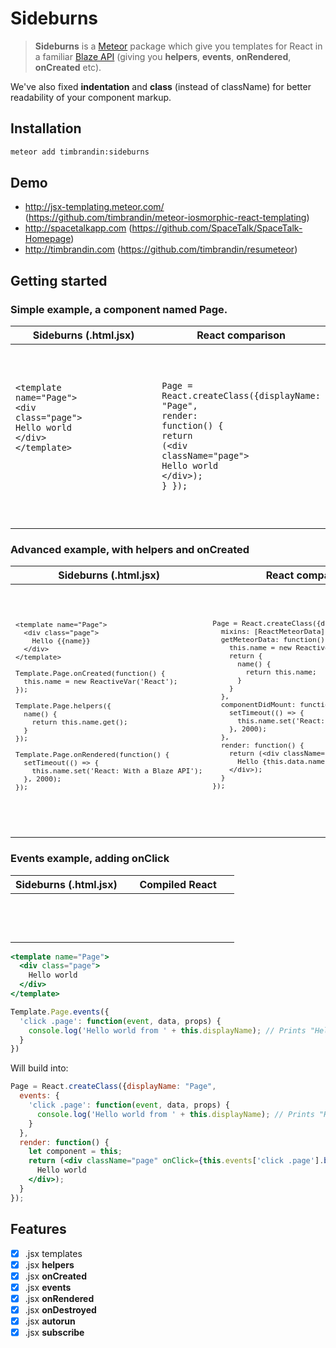 # Sideburns
> **Sideburns** is a [Meteor](http://meteor.com) package which give you templates for React in a familiar [Blaze API](https://www.meteor.com/blaze) (giving you **helpers**, **events**, **onRendered**, **onCreated** etc).

We've also fixed **indentation** and **class** (instead of className) for better readability of your component markup.

## Installation

```bash
meteor add timbrandin:sideburns
```

## Demo

* http://jsx-templating.meteor.com/ (https://github.com/timbrandin/meteor-iosmorphic-react-templating)
* http://spacetalkapp.com (https://github.com/SpaceTalk/SpaceTalk-Homepage)
* http://timbrandin.com (https://github.com/timbrandin/resumeteor)

## Getting started

### Simple example, a component named Page.

<table width="100%"><thead><tr><th width="50%">Sideburns (.html.jsx)</th><th width="50%">React comparison</th></tr></thead><tbody><tr><td valign="top"><pre lang="jsx"><code>

<span class="pl-k rich-diff-level-one">&lt;</span>template name<span class="pl-k rich-diff-level-one">=</span><span class="pl-s rich-diff-level-one"><span class="pl-pds">"</span>Page<span class="pl-pds">"</span></span><span class="pl-k rich-diff-level-one">&gt;</span>
  <span class="pl-k rich-diff-level-one">&lt;</span>div <span class="pl-k rich-diff-level-one">class</span><span class="pl-k rich-diff-level-one">=</span><span class="pl-s rich-diff-level-one"><span class="pl-pds">"</span>page<span class="pl-pds">"</span></span><span class="pl-k rich-diff-level-one">&gt;</span>
    Hello world
  <span class="pl-k rich-diff-level-one">&lt;</span>/div<span class="pl-k rich-diff-level-one">&gt;</span>
<span class="pl-k rich-diff-level-one">&lt;</span>/template<span class="pl-k rich-diff-level-one">&gt;

</code></span></pre></td><td valign="top"><pre lang="jsx" class="vicinity rich-diff-level-zero"><code>

Page <span class="pl-k rich-diff-level-one">=</span> React.createClass({displayName<span class="pl-k rich-diff-level-one">:</span> <span class="pl-s rich-diff-level-one"><span class="pl-pds">"</span>Page<span class="pl-pds">"</span></span>,
  <span class="pl-en rich-diff-level-one">render</span><span class="pl-k rich-diff-level-one">:</span> <span class="pl-k rich-diff-level-one">function</span>() {
    <span class="pl-k rich-diff-level-one">return</span> (<span class="pl-k rich-diff-level-one">&lt;</span>div className<span class="pl-k rich-diff-level-one">=</span><span class="pl-s rich-diff-level-one"><span class="pl-pds">"</span>page<span class="pl-pds">"</span></span><span class="pl-k rich-diff-level-one">&gt;</span>
      Hello world
    <span class="pl-k rich-diff-level-one">&lt;</span>/div<span class="pl-k rich-diff-level-one">&gt;</span>);
  }
});

</code></pre></td></tr></tbody></table>

<!--
```jsx
<template name="Page">
  <div class="page">
    Hello world
  </div>
</template>
```
-->

<!--
```jsx
Page = React.createClass({displayName: "Page",
  render: function() {
    return (<div className="page">
      Hello world
    </div>);
  }
});
```
-->

### Advanced example, with helpers and onCreated

<table width="100%"><thead><tr><th width="50%">Sideburns (.html.jsx)</th><th width="50%">React comparison</th></tr></thead><tbody><tr><td valign="top"><pre lang="jsx"><code>

<pre class="vicinity rich-diff-level-zero">
<span class="pl-k rich-diff-level-one">&lt;</span>template name<span class="pl-k rich-diff-level-one">=</span><span class="pl-s rich-diff-level-one"><span class="pl-pds">"</span>Page<span class="pl-pds">"</span></span><span class="pl-k rich-diff-level-one">&gt;</span>
  <span class="pl-k rich-diff-level-one">&lt;</span>div <span class="pl-k rich-diff-level-one">class</span><span class="pl-k rich-diff-level-one">=</span><span class="pl-s rich-diff-level-one"><span class="pl-pds">"</span>page<span class="pl-pds">"</span></span><span class="pl-k rich-diff-level-one">&gt;</span>
    Hello {{name}}
  <span class="pl-k rich-diff-level-one">&lt;</span>/div<span class="pl-k rich-diff-level-one">&gt;</span>
<span class="pl-k rich-diff-level-one">&lt;</span>/template<span class="pl-k rich-diff-level-one">&gt;</span>

Template.Page.onCreated(<span class="pl-k rich-diff-level-one">function</span>() {
  <span class="pl-v rich-diff-level-one">this</span>.<span class="pl-c1 rich-diff-level-one">name</span> <span class="pl-k rich-diff-level-one">=</span> <span class="pl-k rich-diff-level-one">new</span> <span class="pl-en rich-diff-level-one">ReactiveVar</span>(<span class="pl-s rich-diff-level-one"><span class="pl-pds">'</span>React<span class="pl-pds">'</span></span>);
});

Template.Page.helpers({
  <span class="pl-en rich-diff-level-one">name</span>() {
    <span class="pl-k rich-diff-level-one">return</span> <span class="pl-v rich-diff-level-one">this</span>.<span class="pl-c1 rich-diff-level-one">name</span>.get();
  }
});

Template.Page.onRendered(<span class="pl-k rich-diff-level-one">function</span>() {
  <span class="pl-c1 rich-diff-level-one">setTimeout</span>(()<span class="pl-k rich-diff-level-one"> =&gt;</span> {
    <span class="pl-v rich-diff-level-one">this</span>.<span class="pl-c1 rich-diff-level-one">name</span>.set(<span class="pl-s rich-diff-level-one"><span class="pl-pds">'</span>React: With a Blaze API<span class="pl-pds">'</span></span>);
  }, <span class="pl-c1 rich-diff-level-one">2000</span>);
});</pre>

</code></span></pre></td><td valign="top"><pre lang="jsx" class="vicinity rich-diff-level-zero"><code>

<pre class="rich-diff-level-zero">Page <span class="pl-k rich-diff-level-one">=</span> React.createClass({displayName<span class="pl-k rich-diff-level-one">:</span> <span class="pl-s rich-diff-level-one"><span class="pl-pds">"</span>Page<span class="pl-pds">"</span></span>,
  mixins<span class="pl-k rich-diff-level-one">:</span> [ReactMeteorData],
  <span class="pl-en rich-diff-level-one">getMeteorData</span><span class="pl-k rich-diff-level-one">:</span> <span class="pl-k rich-diff-level-one">function</span>() {
    <span class="pl-v rich-diff-level-one">this</span>.<span class="pl-c1 rich-diff-level-one">name</span> <span class="pl-k rich-diff-level-one">=</span> <span class="pl-k rich-diff-level-one">new</span> <span class="pl-en rich-diff-level-one">ReactiveVar</span>(<span class="pl-s rich-diff-level-one"><span class="pl-pds">'</span>React<span class="pl-pds">'</span></span>);
    <span class="pl-k rich-diff-level-one">return</span> {
      <span class="pl-en rich-diff-level-one">name</span>() {
        <span class="pl-k rich-diff-level-one">return</span> <span class="pl-v rich-diff-level-one">this</span>.<span class="pl-c1 rich-diff-level-one">name</span>;
      }
    }
  },
  <span class="pl-en rich-diff-level-one">componentDidMount</span><span class="pl-k rich-diff-level-one">:</span> <span class="pl-k rich-diff-level-one">function</span>() {
    <span class="pl-c1 rich-diff-level-one">setTimeout</span>(()<span class="pl-k rich-diff-level-one"> =&gt;</span> {
      <span class="pl-v rich-diff-level-one">this</span>.<span class="pl-c1 rich-diff-level-one">name</span>.set(<span class="pl-s rich-diff-level-one"><span class="pl-pds">'</span>React: With a Blaze API<span class="pl-pds">'</span></span>);
    }, <span class="pl-c1 rich-diff-level-one">2000</span>);
  },
  <span class="pl-en rich-diff-level-one">render</span><span class="pl-k rich-diff-level-one">:</span> <span class="pl-k rich-diff-level-one">function</span>() {
    <span class="pl-k rich-diff-level-one">return</span> (<span class="pl-k rich-diff-level-one">&lt;</span>div className<span class="pl-k rich-diff-level-one">=</span><span class="pl-s rich-diff-level-one"><span class="pl-pds">"</span>page<span class="pl-pds">"</span></span><span class="pl-k rich-diff-level-one">&gt;</span>
      Hello {<span class="pl-v rich-diff-level-one">this</span>.<span class="pl-c1 rich-diff-level-one">data</span>.<span class="pl-c1 rich-diff-level-one">name</span>}
    <span class="pl-k rich-diff-level-one">&lt;</span>/div<span class="pl-k rich-diff-level-one">&gt;</span>);
  }
});</pre>

</code></pre></td></tr></tbody></table>

<!--
```jsx
// {{name}} is parsed into {this.data.name}.
<template name="Page">
  <div class="page">
    Hello {{name}}
  </div>
</template>

Template.Page.onCreated(function() {
  this.name = new ReactiveVar('React');
});

Template.Page.helpers({
  name() {
    return this.name.get();
  }
});

// Same as onComponentDidMount.
Template.Page.onRendered(function() {
  setTimeout(() => {
    this.name.set('React: With a Blaze API');
  }, 2000);
});
```
-->

<!--
```jsx
Page = React.createClass({displayName: "Page",
  mixins: [ReactMeteorData],
  getMeteorData: function() {
    this.name = new ReactiveVar('React');
    return {
      name() {
        return this.name;
      }
    }
  },
  componentDidMount: function() {
    setTimeout(() => {
      this.name.set('React: With a Blaze API');
    }, 2000);
  },
  render: function() {
    return (<div className="page">
      Hello {this.data.name}
    </div>);
  }
});
```
-->

### Events example, adding onClick

<table width="100%"><thead><tr><th width="50%">Sideburns (.html.jsx)</th><th width="50%">Compiled React</th></tr></thead><tbody><tr><td valign="top"><pre lang="jsx"><code>



</code></span></pre></td><td valign="top"><pre lang="jsx" class="vicinity rich-diff-level-zero"><code>



</code></pre></td></tr></tbody></table>

```jsx
<template name="Page">
  <div class="page">
    Hello world
  </div>
</template>

Template.Page.events({
  'click .page': function(event, data, props) {
    console.log('Hello world from ' + this.displayName); // Prints "Hello world from Page".
  }
})
```

Will build into:

```jsx
Page = React.createClass({displayName: "Page",
  events: {
    'click .page': function(event, data, props) {
      console.log('Hello world from ' + this.displayName); // Prints "Hello world from Page".
    }
  },
  render: function() {
    let component = this;
    return (<div className="page" onClick={this.events['click .page'].bind(component, event, this, this.props)}>
      Hello world
    </div>);
  }
});
```

## Features

- [x] .jsx templates
- [x] .jsx **helpers**
- [x] .jsx **onCreated**
- [x] .jsx **events**
- [x] .jsx **onRendered**
- [x] .jsx **onDestroyed**
- [x] .jsx **autorun**
- [x] .jsx **subscribe**
